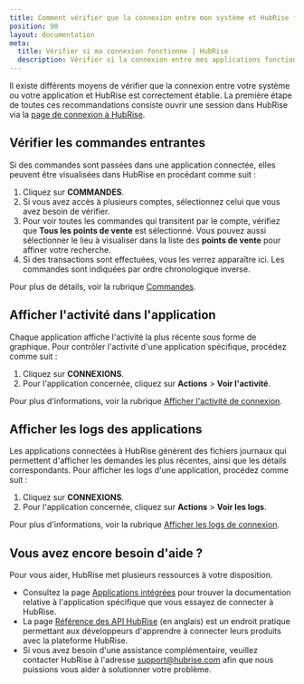 ```yaml
---
title: Comment vérifier que la connexion entre mon système et HubRise fonctionne correctement ?
position: 90
layout: documentation
meta:
  title: Vérifier si ma connexion fonctionne | HubRise
  description: Vérifier si la connexion entre mes applications fonctionne. Pour ce faire, vérifier les commandes et l'activité de l'application sur le back-office HubRise.
---
```


Il existe différents moyens de vérifier que la connexion entre votre système ou votre application et HubRise est correctement établie. La première étape de toutes ces recommandations consiste ouvrir une session dans HubRise via la [page de connexion à HubRise](https://manager.hubrise.com/login?locale=fr-FR).

## Vérifier les commandes entrantes

Si des commandes sont passées dans une application connectée, elles peuvent être visualisées dans HubRise en procédant comme suit :

1. Cliquez sur **COMMANDES**.
1. Si vous avez accès à plusieurs comptes, sélectionnez celui que vous avez besoin de vérifier.
1. Pour voir toutes les commandes qui transitent par le compte, vérifiez que **Tous les points de vente** est sélectionné. Vous pouvez aussi sélectionner le lieu à visualiser dans la liste des **points de vente** pour affiner votre recherche.
1. Si des transactions sont effectuées, vous les verrez apparaître ici. Les commandes sont indiquées par ordre chronologique inverse.

Pour plus de détails, voir la rubrique [Commandes](/docs/donnees#commandes).

## Afficher l'activité dans l'application

Chaque application affiche l'activité la plus récente sous forme de graphique. Pour contrôler l'activité d'une application spécifique, procédez comme suit :

1. Cliquez sur **CONNEXIONS**.
1. Pour l'application concernée, cliquez sur **Actions** > **Voir l'activité**.

Pour plus d'informations, voir la rubrique [Afficher l'activité de connexion](/docs/connexions#afficher-l-activit-de-connexion).

## Afficher les logs des applications

Les applications connectées à HubRise génèrent des fichiers journaux qui permettent d'afficher les demandes les plus récentes, ainsi que les détails correspondants. Pour afficher les logs d'une application, procédez comme suit :

1. Cliquez sur **CONNEXIONS**.
1. Pour l'application concernée, cliquez sur **Actions** > **Voir les logs**.

Pour plus d'informations, voir la rubrique [Afficher les logs de connexion](/docs/connexions#afficher-les-logs-de-connexion).

## Vous avez encore besoin d'aide ?

Pour vous aider, HubRise met plusieurs ressources à votre disposition.

- Consultez la page [Applications intégrées](/apps/) pour trouver la documentation relative à l'application spécifique que vous essayez de connecter à HubRise.
- La page [Référence des API HubRise](/developers/api/general-concepts) (en anglais) est un endroit pratique permettant aux développeurs d'apprendre à connecter leurs produits avec la plateforme HubRise.
- Si vous avez besoin d'une assistance complémentaire, veuillez contacter HubRise à l'adresse [support@hubrise.com](mailto:support@hubrise.com) afin que nous puissions vous aider à solutionner votre problème.
